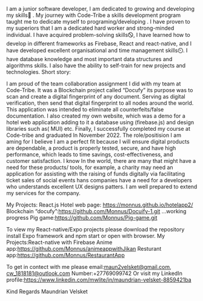 I am a junior software developer, I am dedicated to growing and developing my skills🌱 .
My journey with Code-Tribe a skills development program taught me to dedicate myself to programing/developing . I have proven to my superiors that I
am a dedicated hard worker and strong-minded individual. I have acquired problem-solving
skills🛇, I have learned how to develop in different frameworks as Firebase, React and
react-native, and I have developed excellent organisational and time management skills⏲. I
have database knowledge and most important data structures and algorithms skills. I also
have the ability to self-train for new projects and technologies.
Short story:

I am proud of the team collaboration assignment I did with my team at Code-Tribe. It was a
Blockchain project called “Docufy” its purpose was to scan and create a digital fingerprint of
any document. Serving as digital verification, then send that digital fingerprint to all nodes
around the world. This application was intended to eliminate all counterfeits/false
documentation. I also created my own website, which was a demo for a hotel web
application adding to it a database using (firebase.js) and design libraries such as( MUI) etc.
Finally, I successfully completed my course at Code-tribe and graduated In November 2022.
The role/positision I am aming for I believe I am a perfect fit because I will ensure digital products
are dependable, a product is properly tested, secure, and have high performance, which
leads to time savings, cost-effectiveness, and customer satisfaction.
I know In the world, there are many that might have a need for these products/ tools, for
example, a charity may need an application for assisting with the raising of funds digitally via
facilitating ticket sales of social events hans companies have a need for a developers who
understands excellent UX designs patters. I am well prepared to extend my services for the
company.

My Projects: React.js
Hotel web page: https://monnus.github.io/hotelapp2/
Blockchain “docufy”:https://github.com/Monnus/Docuify-1.git …working progress
Pig game:https://github.com/Monnus/Pig-game.git

To view my React-native/Expo projects please download the repository install Expo framework and npm start or open with browser.
My Projects:React-native with Firebase
Anime app:https://github.com/Monnus/animeappwithJikan
Resturant app:https://github.com/Monnus/RestaurantApp

To get in contect with me please
email:maun2velsket@gmail.com, cw_1818181@outlook.com
Number:+27769099742
Or visit my LinkedIn profile:https://www.linkedin.com/mwlite/in/maundrian-velsket-8859421ba

Kind Regards
Maundrian Velsket
